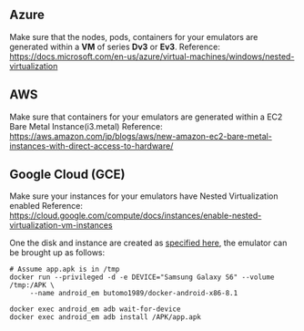 Azure
-----

Make sure that the nodes, pods, containers for your emulators are generated within a **VM** of series **Dv3** or **Ev3**.
Reference: https://docs.microsoft.com/en-us/azure/virtual-machines/windows/nested-virtualization

AWS
-----
Make sure that containers for your emulators are generated within a EC2 Bare Metal Instance(i3.metal)
Reference: https://aws.amazon.com/jp/blogs/aws/new-amazon-ec2-bare-metal-instances-with-direct-access-to-hardware/

Google Cloud (GCE)
------------------
Make sure your instances for your emulators have Nested Virtualization enabled
Reference: https://cloud.google.com/compute/docs/instances/enable-nested-virtualization-vm-instances

One the disk and instance are created as [specified here](https://cloud.google.com/compute/docs/instances/enable-nested-virtualization-vm-instances#enablenestedvirt),
the emulator can be brought up as follows:

    # Assume app.apk is in /tmp
    docker run --privileged -d -e DEVICE="Samsung Galaxy S6" --volume /tmp:/APK \
         --name android_em butomo1989/docker-android-x86-8.1

    docker exec android_em adb wait-for-device 
    docker exec android_em adb install /APK/app.apk

